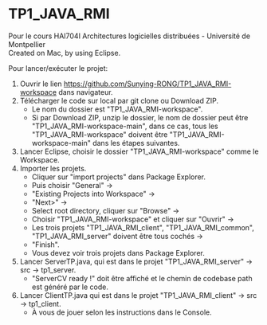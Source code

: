 # TP1_JAVA_RMI
Pour le cours HAI704I Architectures logicielles distribuées - Université de Montpellier  
Created on Mac, by using Eclipse.

Pour lancer/exécuter le projet:
1. Ouvrir le lien https://github.com/Sunying-RONG/TP1_JAVA_RMI-workspace dans navigateur. 
2. Télécharger le code sur local par git clone ou Download ZIP.  
   - Le nom du dossier est "TP1_JAVA_RMI-workspace". 
   - Si par Download ZIP, unzip le dossier, le nom de dossier peut être "TP1_JAVA_RMI-workspace-main", dans ce cas, tous les "TP1_JAVA_RMI-workspace" doivent être "TP1_JAVA_RMI-workspace-main" dans les étapes suivantes.
3. Lancer Eclipse, choisir le dossier "TP1_JAVA_RMI-workspace" comme le Workspace.
4. Importer les projets.
   - Cliquer sur "import projects" dans Package Explorer. 
   - Puis choisir "General" -> 
   - "Existing Projects into Workspace" ->
   - "Next>" -> 
   - Select root directory, cliquer sur "Browse" -> 
   - Choisir "TP1_JAVA_RMI-workspace" et cliquer sur "Ouvrir" -> 
   - Les trois projets "TP1_JAVA_RMI_client", "TP1_JAVA_RMI_common", "TP1_JAVA_RMI_server" doivent être tous cochés -> 
   - "Finish". 
   - Vous devez voir trois projets dans Package Explorer.
5. Lancer ServerTP.java, qui est dans le projet "TP1_JAVA_RMI_server" -> src -> tp1_server.
   - "ServerCV ready !" doit être affiché et le chemin de codebase path est généré par le code.
6. Lancer ClientTP.java qui est dans le projet "TP1_JAVA_RMI_client" -> src -> tp1_client.
   - À vous de jouer selon les instructions dans le Console.




